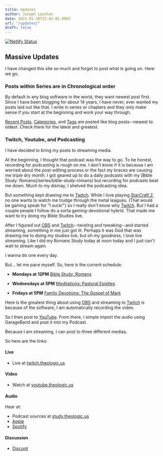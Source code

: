 ```yaml
---
title: Updates
author: Joseph Louthan
date: 2021-01-30T22:41:05.006Z
url: "/updates/"
draft: false
---
```


[![Netlify Status](https://api.netlify.com/api/v1/badges/68eb3540-2cf6-42c3-be87-cac7f1289a57/deploy-status)](https://app.netlify.com/sites/festive-hopper-1abe84/deploys)

## Massive Updates

I have changed this site so much and forgot to post what is going on. Here we go.

### Posts within Series are in Chronological order

By default in any blog software in the world, they want newest post first. Since I have been blogging for about 14 years, I have never, ever wanted my posts laid out like that. I write in series or chapters and they only make sense if you start at the beginning and work your way through.

[Recent Posts](/posts/), [Categories](/categories/), and [Tags](/tags/) are posted like blog posts--newest to oldest. Check there for the latest and greatest.

### Twitch, Youtube, and Podcasting

I have decided to bring my posts to streaming media.

At the beginning, I thought that podcast was the way to go. To be honest, recording for podcasting is rough on me. I don't know if it is because I am worried about the post-editing process or the fact my braces are causing me triple dry month. I got geared up to do a daily podcasts with my [Bible Study: Romans(/series/bible-study-romans) but recording for podcasts beat me down. Much to my dismay, I shelved the podcasting idea.

But something kept drawing me to [Twitch](http://twitch.theologic.us/). While I love playing [StarCraft 2](https://starcraft2.com/en-us/), no one wants to watch me trudge through the metal leagues. (That would be gaming speak for "I suck!") so I really don't know why [Twitch](http://twitch.theologic.us/). But I had a couple people I follow do a sorta gaming-devotional hybrid. That made me want to try doing my Bible Studies live.

After I figured out [OBS](https://obsproject.com) and [Twitch](http://twitch.theologic.us/)--twisting and tweaking--and started streaming, something in me just got lit. Perhaps it was God that was drawing me to doing my studies live, but oh my goodness, I love live streaming. Like I did my Romans Study today at noon today and I just can't wait to stream again.

I wanna do one every day.

But... let me pace myself. So, here is the current schedule:

* **Mondays at 12PM** [Bible Study: Romans](/series/bible-study-romans)

* **Wednesdays at 5PM** [Meditations: Pastoral Epistles](/series/meditations-pastoral-epistles/)

* **Fridays at 5PM** [Family Devotions: The Gospel of Mark](/series/family-devotions-mark/)

Here is the greatest thing about using [OBS](https://obsproject.com) and streaming to [Twitch](http://twitch.theologic.us/) is because of the software, I am automatically recording the video. 

So I then post to [YouTube](http://youtube.theologic.us/). From there, I simple import the audio using GarageBand and post it into my Podcast.

Because I am streaming, I can post to three different medias.

So here are the links:

#### Live

* Live at [twitch.theologic.us](http://twitch.theologic.us)

#### Video

* Watch at [youtube.theologic.us](http://youtube.theologic.us)

#### Audio

Hear at:

* Podcast sources at [study.theologic.us](http://study.theologic.us/blog/)
* [Apple](https://podcasts.apple.com/us/podcast/the-study/id1557102127)
* [Spotify](https://open.spotify.com/show/0Xs5qsNvWePyRqcmtOTPkR)

#### Discussion

* [Discord](http://discord.theologic.us)

